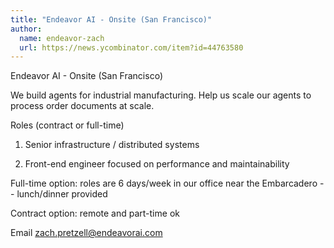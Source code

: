 ```yaml
---
title: "Endeavor AI - Onsite (San Francisco)"
author:
  name: endeavor-zach
  url: https://news.ycombinator.com/item?id=44763580
---
```


<JobNavigation />

Endeavor AI - Onsite (San Francisco)

We build agents for industrial manufacturing. Help us scale our agents to process order documents at scale.

Roles (contract or full-time)

1. Senior infrastructure &#x2F; distributed systems

2. Front-end engineer focused on performance and maintainability

Full-time option: roles are 6 days&#x2F;week in our office near the Embarcadero -- lunch&#x2F;dinner provided

Contract option: remote and part-time ok

Email zach.pretzell@endeavorai.com
<JobApplication />
